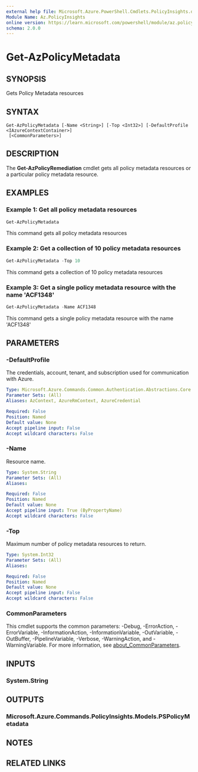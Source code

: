 ```yaml
---
external help file: Microsoft.Azure.PowerShell.Cmdlets.PolicyInsights.dll-Help.xml
Module Name: Az.PolicyInsights
online version: https://learn.microsoft.com/powershell/module/az.policyinsights/get-azpolicymetadata
schema: 2.0.0
---
```


# Get-AzPolicyMetadata

## SYNOPSIS
Gets Policy Metadata resources

## SYNTAX

```
Get-AzPolicyMetadata [-Name <String>] [-Top <Int32>] [-DefaultProfile <IAzureContextContainer>]
 [<CommonParameters>]
```

## DESCRIPTION
The **Get-AzPolicyRemediation** cmdlet gets all policy metadata resources or a particular policy metadata resource.

## EXAMPLES

### Example 1: Get all policy metadata resources
```powershell
Get-AzPolicyMetadata
```

This command gets all policy metadata resources

### Example 2: Get a collection of 10 policy metadata resources
```powershell
Get-AzPolicyMetadata -Top 10
```

This command gets a collection of 10 policy metadata resources

### Example 3: Get a single policy metadata resource with the name 'ACF1348'
```powershell
Get-AzPolicyMetadata -Name ACF1348
```

This command gets a single policy metadata resource with the name 'ACF1348'

## PARAMETERS

### -DefaultProfile
The credentials, account, tenant, and subscription used for communication with Azure.

```yaml
Type: Microsoft.Azure.Commands.Common.Authentication.Abstractions.Core.IAzureContextContainer
Parameter Sets: (All)
Aliases: AzContext, AzureRmContext, AzureCredential

Required: False
Position: Named
Default value: None
Accept pipeline input: False
Accept wildcard characters: False
```

### -Name
Resource name.

```yaml
Type: System.String
Parameter Sets: (All)
Aliases:

Required: False
Position: Named
Default value: None
Accept pipeline input: True (ByPropertyName)
Accept wildcard characters: False
```

### -Top
Maximum number of policy metadata resources to return.

```yaml
Type: System.Int32
Parameter Sets: (All)
Aliases:

Required: False
Position: Named
Default value: None
Accept pipeline input: False
Accept wildcard characters: False
```

### CommonParameters
This cmdlet supports the common parameters: -Debug, -ErrorAction, -ErrorVariable, -InformationAction, -InformationVariable, -OutVariable, -OutBuffer, -PipelineVariable, -Verbose, -WarningAction, and -WarningVariable. For more information, see [about_CommonParameters](http://go.microsoft.com/fwlink/?LinkID=113216).

## INPUTS

### System.String

## OUTPUTS

### Microsoft.Azure.Commands.PolicyInsights.Models.PSPolicyMetadata

## NOTES

## RELATED LINKS
